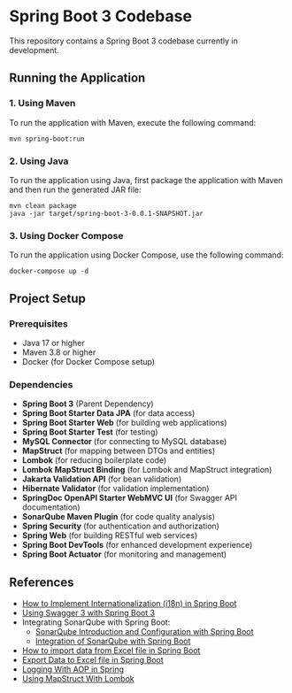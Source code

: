
# Spring Boot 3 Codebase

This repository contains a Spring Boot 3 codebase currently in development.

## Running the Application

### 1. Using Maven
To run the application with Maven, execute the following command:

```shell
mvn spring-boot:run
```

### 2. Using Java
To run the application using Java, first package the application with Maven and then run the generated JAR file:

```shell
mvn clean package
java -jar target/spring-boot-3-0.0.1-SNAPSHOT.jar
```

### 3. Using Docker Compose
To run the application using Docker Compose, use the following command:

```shell
docker-compose up -d
```

## Project Setup

### Prerequisites
- Java 17 or higher
- Maven 3.8 or higher
- Docker (for Docker Compose setup)

### Dependencies
- **Spring Boot 3** (Parent Dependency)
- **Spring Boot Starter Data JPA** (for data access)
- **Spring Boot Starter Web** (for building web applications)
- **Spring Boot Starter Test** (for testing)
- **MySQL Connector** (for connecting to MySQL database)
- **MapStruct** (for mapping between DTOs and entities)
- **Lombok** (for reducing boilerplate code)
- **Lombok MapStruct Binding** (for Lombok and MapStruct integration)
- **Jakarta Validation API** (for bean validation)
- **Hibernate Validator** (for validation implementation)
- **SpringDoc OpenAPI Starter WebMVC UI** (for Swagger API documentation)
- **SonarQube Maven Plugin** (for code quality analysis)
- **Spring Security** (for authentication and authorization)
- **Spring Web** (for building RESTful web services)
- **Spring Boot DevTools** (for enhanced development experience)
- **Spring Boot Actuator** (for monitoring and management)

## References

- [How to Implement Internationalization (i18n) in Spring Boot](https://medium.com/@AlexanderObregon/how-to-implement-internationalization-i18n-in-spring-boot-aea2c62c1bfa)
- [Using Swagger 3 with Spring Boot 3](https://www.bezkoder.com/spring-boot-swagger-3/?__cf_chl_tk=H7lF7qCwws2LOul_nVp36MPgmCCdPMjo4HtsvwERhpE-1734493690-1.0.1.1-c2FoQOS9_7UG6qU4sDjL775zZFSYzCzFA.dS4XKR2g4)
- Integrating SonarQube with Spring Boot:
  - [SonarQube Introduction and Configuration with Spring Boot](https://medium.com/@salvipriya97/sonarqube-introduction-and-configuration-with-spring-boot-project-6fb92f4fe268)
  - [Integration of SonarQube with Spring Boot](https://www.geeksforgeeks.org/integration-of-sonarqube-with-springboot/)
- [How to import data from Excel file in Spring Boot](https://springjava.com/spring-boot/how-to-import-data-from-excel-file-in-spring-boot)
- [Export Data to Excel file in Spring Boot](https://springjava.com/spring-boot/export-data-to-excel-file-in-spring-boot)
- [Logging With AOP in Spring](https://www.baeldung.com/spring-aspect-oriented-programming-logging)
- [Using MapStruct With Lombok](https://www.baeldung.com/java-mapstruct-lombok)
